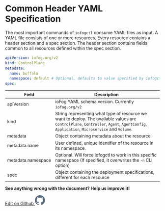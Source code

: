 # Common Header YAML Specification

The most important commands of `iofogctl` consume YAML files as input. A YAML file consists of one or more resources. Every resource contains a header section and a spec section. The header section contains fields common to all resources defined within the spec section.

```yaml
apiVersion: iofog.org/v2
kind: ControlPlane
metadata:
  name: buffalo
  namespace: default # Optional, defaults to value specified by iofogctl namespace flag
spec:
```

| Field              | Description                                                                                                                                                                             |
| ------------------ | --------------------------------------------------------------------------------------------------------------------------------------------------------------------------------------- |
| apiVersion         | ioFog YAML schema version. Currently `iofog.org/v2`                                                                                                                                     |
| kind               | String representing what type of resource we want to deploy. The available values are `ControlPlane`, `Controller`, `Agent`, `AgentConfig`, `Application`, `Microservice` and `Volume`. |
| metadata           | Object containing metadata about the resource                                                                                                                                           |
| metadata.name      | User defined, unique identifier of the resource in its namespace.                                                                                                                       |
| metadata.namespace | Optional. Will force iofogctl to work in this specific namespace (If specified, it overwrites the `-n` CLI option)                                                                      |
| spec               | Object containing the deployment specifications, different for each resource                                                                                                            |

<aside class="notifications note">
  <b>See anything wrong with the document? Help us improve it!</b>
  <a href="https://github.com/eclipse-iofog/iofog.org/edit/develop/content/docs/2.0.0/iofogctl/header.md"
    target="_blank">
    <p style="text-align:left">Edit on Github <img src="/images/icos/ico-github.svg" alt=""></p>
  </a>
</aside>
